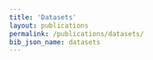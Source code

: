 ```yaml
---
title: 'Datasets'
layout: publications
permalink: /publications/datasets/
bib_json_name: datasets
---
```

